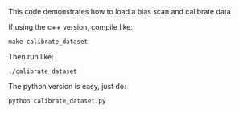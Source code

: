 This code demonstrates how to load a bias scan and calibrate data

If using the c++ version, compile like:

`make calibrate_dataset`

Then run like:

`./calibrate_dataset`

The python version is easy, just do:

`python calibrate_dataset.py`
